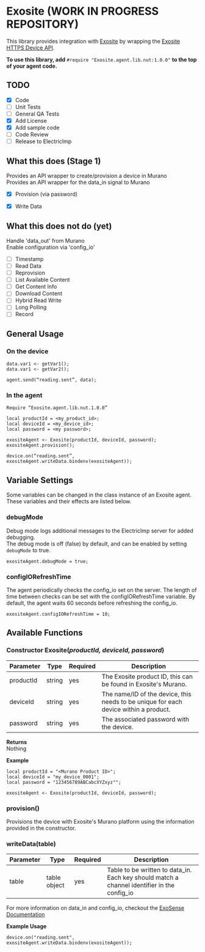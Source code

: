# Exosite (WORK IN PROGRESS REPOSITORY)
This library provides integration with [Exosite](https://exosite.com/) by wrapping the [Exosite HTTPS Device API](http://docs.exosite.com/reference/products/device-api/http/).

**To use this library, add** `#require "Exosite.agent.lib.nut:1.0.0"` **to the top of your agent code.**

## TODO
- [x] Code
- [ ] Unit Tests
- [ ] General QA Tests
- [x] Add License
- [x] Add sample code
- [ ] Code Review
- [ ] Release to ElectricImp

## What this does (Stage 1)
Provides an API wrapper to create/provision a device in Murano \
Provides an API wrapper for the data_in signal to Murano
- [x] Provision (via password)
- [x] Write Data



## What this does not do (yet)
Handle 'data_out' from Murano \
Enable configuration via 'config_io'
- [ ] Timestamp
- [ ] Read Data
- [ ] Reprovision
- [ ] List Available Content
- [ ] Get Content Info
- [ ] Download Content
- [ ] Hybrid Read Write
- [ ] Long Polling
- [ ] Record

## General Usage
### On the device
```
data.var1 <- getVar1();
data.var1 <- getVar2();

agent.send(“reading.sent”, data);
```

### In the agent
```
Require “Exosite.agent.lib.nut.1.0.0”

local productId = <my_product_id>;
local deviceId = <my_device_id>;
local password = <my password>;

exositeAgent <- Exosite(productId, deviceId, password);
exositeAgent.provision();

device.on(“reading.sent”, exositeAgent.writeData.bindenv(exositeAgent));
```

## Variable Settings
Some variables can be changed in the class instance of an Exosite agent. These variables and their effects are listed below.

### debugMode
Debug mode logs additional messages to the ElectricImp server for added debugging. \
The debug mode is off (false) by default, and can be enabled by setting `debugMode` to true.
```
exositeAgent.debugMode = true;
```
### configIORefreshTime
The agent periodically checks the config_io set on the server. The length of time between checks can be set with the configIORefreshTime variable. By default, the agent waits 60 seconds before refreshing the config_io.
```
exositeAgent.configIORefreshTime = 10;
```

## Available Functions
### Constructor Exosite(*productId, deviceId, password*) ###
| Parameter | Type | Required | Description |
| -- | -- | -- | -- |
| productId | string | yes | The Exosite product ID, this can be found in Exosite's Murano.
| deviceId | string |  yes | The name/ID of the device, this needs to be unique for each device within a product.
| password | string | yes | The associated password with the device.

**Returns** \
Nothing

**Example**
```
local productId = "<Murano Product ID>";
local deviceId = "my_device_0001";
local password = "123456789ABCabcXYZxyz"";

exositeAgent <- Exosite(productId, deviceId, password);
```

### provision() ###
Provisions the device with Exosite's Murano platform using the information provided in the constructor.

### writeData(table) ###
| Parameter | Type | Required | Description |
| -- | -- | -- | -- |
| table | table object | yes | Table to be written to data\_in. Each key should match a channel identifier in the config\_io |

For more information on data_in and config_io, checkout the [ExoSense Documentation](https://exosense.readme.io/docs/channel-configuration)

**Example Usage**
```
device.on("reading.sent", exositeAgent.writeData.bindenv(exositeAgent));
```
